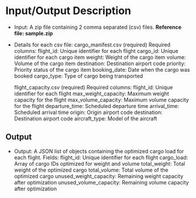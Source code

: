 # Input/Output Description

- Input: A zip file containing 2 comma separated (csv) files. **__Reference file: sample.zip__**
- Details for each csv file:
    cargo_manifest.csv (required)
        Required columns:
            flight_id: Unique identifier for each flight
            cargo_id: Unique identifier for each cargo item
            weight: Weight of the cargo item
            volume: Volume of the cargo item
            destination: Destination airport code
            priority: Priority status of the cargo item
            booking_date: Date when the cargo was booked
            cargo_type: Type of cargo being transported

    flight_capacity.csv (required)
        Required columns:
            flight_id: Unique identifier for each flight
            max_weight_capacity: Maximum weight capacity for the flight
            max_volume_capacity: Maximum volume capacity for the flight
            departure_time: Scheduled departure time
            arrival_time: Scheduled arrival time
            origin: Origin airport code
            destination: Destination airport code
            aircraft_type: Model of the aircraft


## Output

- Output: A JSON list of objects containing the optimized cargo load for each flight.
    Fields:
        flight_id: Unique identifier for each flight
        cargo_load: Array of cargo IDs optimized for weight and volume
        total_weight: Total weight of the optimized cargo
        total_volume: Total volume of the optimized cargo
        unused_weight_capacity: Remaining weight capacity after optimization
        unused_volume_capacity: Remaining volume capacity after optimization
